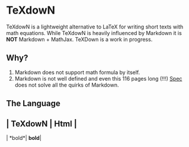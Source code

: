 # TeXdowN

TeXdowN is a lightweight alternative to LaTeX for writing short texts with math equations.
While TeXdowN is heavily influenced by Markdown it is **NOT** Markdown + MathJax. 
TeXDown is a work in progress.

## Why?

1. Markdown does not support math formula by itself.
2. Markdown is not well defined and even this 116 pages long (!!!) [Spec](https://spec.commonmark.org/0.28/) does not solve all the quirks of Markdown.

## The Language

| TeXdowN | Html |
------------------
| \*bold\*| **bold**|